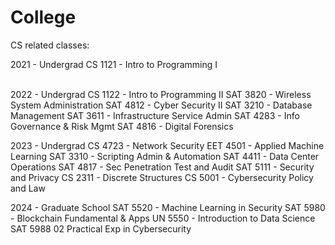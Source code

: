 # College

CS related classes:

2021 - Undergrad
CS 1121 - Intro to Programming I

</br>2022 - Undergrad
CS 1122 - Intro to Programming II
SAT 3820 - Wireless System Administration
SAT 4812 - Cyber Security II
SAT 3210 - Database Management
SAT 3611 - Infrastructure Service Admin
SAT 4283 - Info Governance & Risk Mgmt
SAT 4816 - Digital Forensics

2023 - Undergrad
CS 4723 - Network Security
EET 4501 - Applied Machine Learning
SAT 3310 - Scripting Admin & Automation
SAT 4411 - Data Center Operations
SAT 4817 - Sec Penetration Test and Audit
SAT 5111 - Security and Privacy
CS 2311 - Discrete Structures
CS 5001 - Cybersecurity Policy and Law

2024 - Graduate School
SAT 5520 - Machine Learning in Security
SAT 5980 - Blockchain Fundamental & Apps
UN 5550 - Introduction to Data Science
SAT 5988 02 Practical Exp in Cybersecurity

